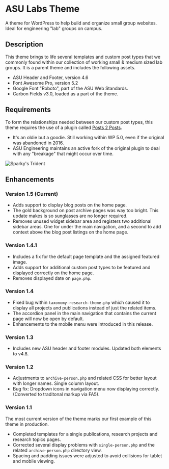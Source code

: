 # ASU Labs Theme

A theme for WordPress to help build and organize small group websites. Ideal for engineering "lab" groups on campus.

## Description

This theme brings to life several templates and custom post types that we commonly found within our collection of working small & medium sized lab groups. It is a parent theme and includes the following assets.

- ASU Header and Footer, version 4.6
- Font Awesome Pro, version 5.2
- Google Font "Roboto", part of the ASU Web Standards.
- Carbon Fields v3.0, loaded as a part of the theme.

## Requirements

To form the relationships needed between our custom post types, this theme requires the use of a plugin called [Posts 2 Posts](https://github.com/asuengineering/wp-posts-to-posts). 

- It's an oldie but a goodie. Still working within WP 5.0, even if the original was abandoned in 2016.
- ASU Engineering maintains an active fork of the original plugin to deal with any "breakage" that might occur over time.

![Sparky's Trident](https://brandguide.asu.edu/sites/default/files/styles/panopoly_image_original/public/asu_brandhq_images_master_pitchfork_0.png?itok=CdnAzLZW)

## Enhancements

### Version 1.5 (Current)

- Adds support to display blog posts on the home page.
- The gold background on post archive pages was way too bright. This update makes is so sunglasses are no longer required.
- Removes unused widget sidebar area and registers two additional sidebar areas. One for under the main navigation, and a second to add context above the blog post listings on the home page.


### Version 1.4.1

- Includes a fix for the default page template and the assigned featured image.
- Adds support for additional custom post types to be featured and displayed correctly on the home page.
- Removes displayed date on `page.php`.

### Version 1.4

- Fixed bug within `taxonomy-research-theme.php` which caused it to display all projects and publications instead of just the related items.
- The accordion panel in the main navigation that contains the current page will now be open by default.
- Enhancements to the mobile menu were introduced in this release.

### Version 1.3

- Includes new ASU header and footer modules. Updated both elements to v4.8.

### Version 1.2

- Adjustments to `archive-person.php` and related CSS for better layout with longer names. Single column layout.
- Bug fix: Dropdown icons in navigation menu now displaying correctly. (Converted to traditonal markup via FA5).

### Version 1.1

The most current version of the theme marks our first example of this theme in production. 

- Completed templates for a single publications, research projects and research topics pages.
- Corrected several display problems with `single-person.php` and the related `archive-person.php` directory view.
- Spacing and padding issues were adjusted to avoid collisions for tablet and mobile viewing.